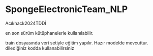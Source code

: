 # SpongeElectronicTeam_NLP
Acıkhack2024TDDİ

en son sürüm kütüphanelerle kullanılabilir.


train dosyasında veri setiyle eğitim yapılır.
Hazır modelde mevcuttur. dilediğiniz kodda kullanabilirsiniz 
